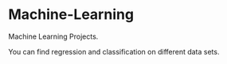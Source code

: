 # Machine-Learning
Machine Learning Projects.

You can find regression and classification on different data sets.
